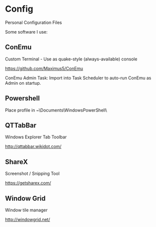 # Config
Personal Configuration Files

Some software I use:

## ConEmu
Custom Terminal - Use as quake-style (always-available) console  

https://github.com/Maximus5/ConEmu

ConEmu Admin Task: Import into Task Scheduler to auto-run ConEmu as Admin on startup.


## Powershell
Place profile in ~\Documents\WindowsPowerShell\


## QTTabBar
Windows Explorer Tab Toolbar

http://qttabbar.wikidot.com/


## ShareX
Screenshot / Snipping Tool

https://getsharex.com/


## Window Grid
Window tile manager

http://windowgrid.net/

